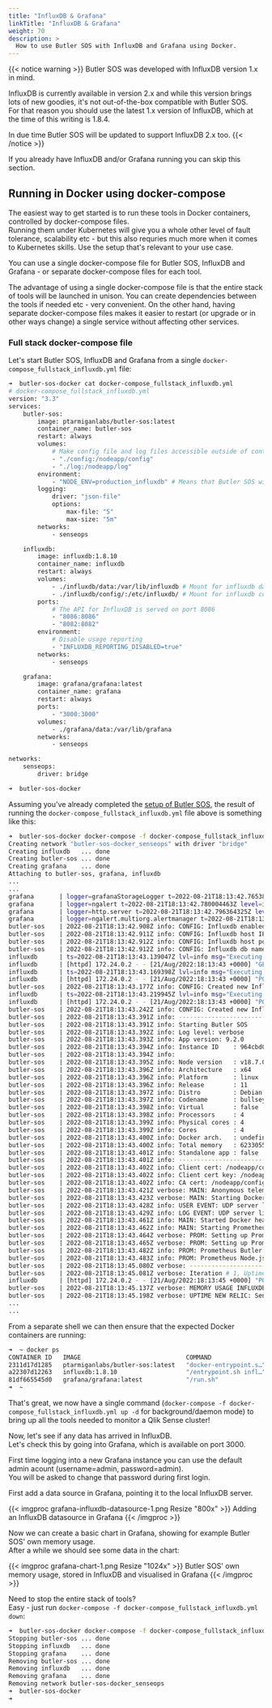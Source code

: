 ```yaml
---
title: "InfluxDB & Grafana"
linkTitle: "InfluxDB & Grafana"
weight: 70
description: >
  How to use Butler SOS with InfluxDB and Grafana using Docker.
---
```


{{< notice warning >}}
Butler SOS was developed with InfluxDB version 1.x in mind.  

InfluxDB is currently available in version 2.x and while this version brings lots of new goodies, it's not out-of-the-box compatible with Butler SOS.  
For that reason you should use the latest 1.x version of InfluxDB, which at the time of this writing is 1.8.4.

In due time Butler SOS will be updated to support InfluxDB 2.x too.
{{< /notice >}}

If you already have InfluxDB and/or Grafana running you can skip this section.

## Running in Docker using docker-compose

The easiest way to get started is to run these tools in Docker containers, controlled by docker-compose files.  
Running them under Kubernetes will give you a whole other level of fault tolerance, scalability etc - but this also requries much more when it comes to Kubernetes skills. Use the setup that's relevant to your use case.

You can use a single docker-compose file for Butler SOS, InfluxDB and Grafana - or separate docker-compose files for each tool.

The advantage of using a single docker-compose file is that the entire stack of tools will be launched in unison. You can create dependencies between the tools if needed etc - very convenient.
On the other hand, having separate docker-compose files makes it easier to restart (or upgrade or in other ways change) a single service without affecting other services.

### Full stack docker-compose file

Let's start Butler SOS, InfluxDB and Grafana from a single `docker-compose_fullstack_influxdb.yml` file:

```bash
➜  butler-sos-docker cat docker-compose_fullstack_influxdb.yml
# docker-compose_fullstack_influxdb.yml
version: "3.3"
services:
    butler-sos:
        image: ptarmiganlabs/butler-sos:latest
        container_name: butler-sos
        restart: always
        volumes:
            # Make config file and log files accessible outside of container
            - "./config:/nodeapp/config"
            - "./log:/nodeapp/log"
        environment:
            - "NODE_ENV=production_influxdb" # Means that Butler SOS will read config data from production_influxdb.yaml
        logging:
            driver: "json-file"
            options:
                max-file: "5"
                max-size: "5m"
        networks:
            - senseops

    influxdb:
        image: influxdb:1.8.10
        container_name: influxdb
        restart: always
        volumes:
            - ./influxdb/data:/var/lib/influxdb # Mount for influxdb data directory
            - ./influxdb/config/:/etc/influxdb/ # Mount for influxdb configuration
        ports:
            # The API for InfluxDB is served on port 8086
            - "8086:8086"
            - "8082:8082"
        environment:
            # Disable usage reporting
            - "INFLUXDB_REPORTING_DISABLED=true"
        networks:
            - senseops

    grafana:
        image: grafana/grafana:latest
        container_name: grafana
        restart: always
        ports:
            - "3000:3000"
        volumes:
            - ./grafana/data:/var/lib/grafana
        networks:
            - senseops

networks:
    senseops:
        driver: bridge

➜  butler-sos-docker
```

Assuming you've already completed the [setup of Butler SOS](/docs/getting_started/setup/), the result of running the `docker-compose_fullstack_influxdb.yml` file above is something like this:

```bash
➜  butler-sos-docker docker-compose -f docker-compose_fullstack_influxdb.yml up
Creating network "butler-sos-docker_senseops" with driver "bridge"
Creating influxdb   ... done
Creating butler-sos ... done
Creating grafana    ... done
Attaching to butler-sos, grafana, influxdb
...
...
grafana       | logger=grafanaStorageLogger t=2022-08-21T18:13:42.76538465Z level=info msg="storage starting"
grafana       | logger=ngalert t=2022-08-21T18:13:42.780004463Z level=info msg="warming cache for startup"
grafana       | logger=http.server t=2022-08-21T18:13:42.796364325Z level=info msg="HTTP Server Listen" address=[::]:3000 protocol=http subUrl= socket=
grafana       | logger=ngalert.multiorg.alertmanager t=2022-08-21T18:13:42.807894344Z level=info msg="starting MultiOrg Alertmanager"
butler-sos    | 2022-08-21T18:13:42.908Z info: CONFIG: Influxdb enabled: true
butler-sos    | 2022-08-21T18:13:42.911Z info: CONFIG: Influxdb host IP: influxdb
butler-sos    | 2022-08-21T18:13:42.912Z info: CONFIG: Influxdb host port: 8086
butler-sos    | 2022-08-21T18:13:42.912Z info: CONFIG: Influxdb db name: senseops
influxdb      | ts=2022-08-21T18:13:43.139047Z lvl=info msg="Executing query" log_id=0cSPbmJG000 service=query query="SHOW DATABASES"
influxdb      | [httpd] 172.24.0.2 - - [21/Aug/2022:18:13:43 +0000] "GET /query?p=&q=show+databases&u= HTTP/1.1" 200 84 "-" "-" fd854ac5-217c-11ed-8001-0242ac180003 1084
influxdb      | ts=2022-08-21T18:13:43.169398Z lvl=info msg="Executing query" log_id=0cSPbmJG000 service=query query="CREATE DATABASE senseops"
influxdb      | [httpd] 172.24.0.2 - - [21/Aug/2022:18:13:43 +0000] "POST /query?p=&q=create+database+%22senseops%22&u= HTTP/1.1 " 200 33 "-" "-" fd89e529-217c-11ed-8002-0242ac180003 2940
butler-sos    | 2022-08-21T18:13:43.177Z info: CONFIG: Created new InfluxDB database: senseops
influxdb      | ts=2022-08-21T18:13:43.219945Z lvl=info msg="Executing query" log_id=0cSPbmJG000 service=query query="CREATE RETENTION POLICY \"10d\" ON senseops DURATION 10d REPLICATION 1 DEFAULT"
influxdb      | [httpd] 172.24.0.2 - - [21/Aug/2022:18:13:43 +0000] "POST /query?p=&q=create+retention+policy+%2210d%22+on+%22senseops%22+duration+10d+replication+1+default&u= HTTP/1.1 " 200 33 "-" "-" fd91ac84-217c-11ed-8003-0242ac180003 2299
butler-sos    | 2022-08-21T18:13:43.242Z info: CONFIG: Created new InfluxDB retention policy: 10d
butler-sos    | 2022-08-21T18:13:43.391Z info: --------------------------------------
butler-sos    | 2022-08-21T18:13:43.391Z info: Starting Butler SOS
butler-sos    | 2022-08-21T18:13:43.392Z info: Log level: verbose
butler-sos    | 2022-08-21T18:13:43.393Z info: App version: 9.2.0
butler-sos    | 2022-08-21T18:13:43.394Z info: Instance ID    : 964cbd0a36bc....
butler-sos    | 2022-08-21T18:13:43.394Z info:
butler-sos    | 2022-08-21T18:13:43.395Z info: Node version   : v18.7.0
butler-sos    | 2022-08-21T18:13:43.396Z info: Architecture   : x64
butler-sos    | 2022-08-21T18:13:43.396Z info: Platform       : linux
butler-sos    | 2022-08-21T18:13:43.396Z info: Release        : 11
butler-sos    | 2022-08-21T18:13:43.397Z info: Distro         : Debian GNU/Linux
butler-sos    | 2022-08-21T18:13:43.397Z info: Codename       : bullseye
butler-sos    | 2022-08-21T18:13:43.398Z info: Virtual        : false
butler-sos    | 2022-08-21T18:13:43.398Z info: Processors     : 4
butler-sos    | 2022-08-21T18:13:43.399Z info: Physical cores : 4
butler-sos    | 2022-08-21T18:13:43.399Z info: Cores          : 4
butler-sos    | 2022-08-21T18:13:43.400Z info: Docker arch.   : undefined
butler-sos    | 2022-08-21T18:13:43.400Z info: Total memory   : 6233055232
butler-sos    | 2022-08-21T18:13:43.401Z info: Standalone app : false
butler-sos    | 2022-08-21T18:13:43.401Z info: --------------------------------------
butler-sos    | 2022-08-21T18:13:43.402Z info: Client cert: /nodeapp/config/certificate/client.pem
butler-sos    | 2022-08-21T18:13:43.402Z info: Client cert key: /nodeapp/config/certificate/client_key.pem
butler-sos    | 2022-08-21T18:13:43.402Z info: CA cert: /nodeapp/config/certificate/root.pem
butler-sos    | 2022-08-21T18:13:43.421Z verbose: MAIN: Anonymous telemetry reporting has been set up.
butler-sos    | 2022-08-21T18:13:43.423Z verbose: MAIN: Starting Docker healthcheck server...
butler-sos    | 2022-08-21T18:13:43.428Z info: USER EVENT: UDP server listening on 0.0.0.0:9997
butler-sos    | 2022-08-21T18:13:43.429Z info: LOG EVENT: UDP server listening on 0.0.0.0:9996
butler-sos    | 2022-08-21T18:13:43.461Z info: MAIN: Started Docker healthcheck server on port 12398.
butler-sos    | 2022-08-21T18:13:43.462Z info: MAIN: Starting Prometheus Butler SOS endpoint on 0.0.0.0:9842.
butler-sos    | 2022-08-21T18:13:43.464Z verbose: PROM: Setting up Prometheus client for server: sense1
butler-sos    | 2022-08-21T18:13:43.465Z verbose: PROM: Setting up Prometheus client for server: sense2
butler-sos    | 2022-08-21T18:13:43.482Z info: PROM: Prometheus Butler SOS metrics server now listening on port 9842
butler-sos    | 2022-08-21T18:13:43.483Z info: PROM: Prometheus Node.js metrics server now listening on port 0.0.0.0:9001
butler-sos    | 2022-08-21T18:13:45.080Z verbose: --------------------------------
butler-sos    | 2022-08-21T18:13:45.081Z verbose: Iteration # 1, Uptime: 0 months, 0 days, 0 hours, 0 minutes, 2.007 seconds, Heap used 31.56 MB of total heap 60.81 MB. External (off-heap): 2.98 MB. Memory allocated to process: 102.28 MB.
influxdb      | [httpd] 172.24.0.2 - - [21/Aug/2022:18:13:45 +0000] "POST /write?db=senseops&p=&precision=n&rp=&u= HTTP/1.1 " 204 0 "-" "-" feaf181f-217c-11ed-8004-0242ac180003 44267
butler-sos    | 2022-08-21T18:13:45.137Z verbose: MEMORY USAGE INFLUXDB: Sent Butler SOS memory usage data to InfluxDB
butler-sos    | 2022-08-21T18:13:45.198Z verbose: UPTIME NEW RELIC: Sent Butler SOS memory usage data to New Relic account 123456789 ("Ptarmigan Labs NR account")
...
...
```

From a separate shell we can then ensure that the expected Docker containers are running:

```bash
➜  ~ docker ps
CONTAINER ID   IMAGE                             COMMAND                  CREATED              STATUS                        PORTS                                            NAMES
2311d17d1285   ptarmiganlabs/butler-sos:latest   "docker-entrypoint.s…"   About a minute ago   Up About a minute (healthy)                                                    butler-sos
a22307d12263   influxdb:1.8.10                   "/entrypoint.sh infl…"   About a minute ago   Up About a minute             0.0.0.0:8082->8082/tcp, 0.0.0.0:8086->8086/tcp   influxdb
81df665545d0   grafana/grafana:latest            "/run.sh"                About a minute ago   Up About a minute             0.0.0.0:3000->3000/tcp                           grafana
➜  ~
```

That's great, we now have a single command (```docker-compose -f docker-compose_fullstack_influxdb.yml up -d``` for background/daemon mode) to bring up all the tools needed to monitor a Qlik Sense cluster!

Now, let's see if any data has arrived in InfluxDB.  
Let's check this by going into Grafana, which is available on port 3000.

First time logging into a new Grafana instance you can use the default admin acount (username=admin, password=admin).  
You will be asked to change that password during first login.

First add a data source in Grafana, pointing it to the local InfluxDB server.

{{< imgproc grafana-influxdb-datasource-1.png Resize "800x" >}}
Adding an InfluxDB datasource in Grafana
{{< /imgproc >}}

Now we can create a basic chart in Grafana, showing for example Butler SOS' own memory usage.  
After a while we should see some data in the chart:

{{< imgproc grafana-chart-1.png Resize "1024x" >}}
Butler SOS' own memory usage, stored in InfluxDB and visualised in Grafana
{{< /imgproc >}}





Need to stop the entire stack of tools?  
Easy - just run `docker-compose -f docker-compose_fullstack_influxdb.yml down`:

```bash
➜  butler-sos-docker docker-compose -f docker-compose_fullstack_influxdb.yml down
Stopping butler-sos ... done
Stopping influxdb   ... done
Stopping grafana    ... done
Removing butler-sos ... done
Removing influxdb   ... done
Removing grafana    ... done
Removing network butler-sos-docker_senseops
➜  butler-sos-docker
➜
```
